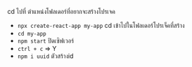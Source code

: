 cd ไปที่ ตำแหน่งโฟลเดอร์ที่อยากจะสร้างโปรเจค

- `npx create-react-app my-app`
  cd เข้าไปในโฟลเดอร์โปรเจ็คที่สร้าง
- `cd my-app`
- `npm start`
  ปิดเซิฟเวอร์
- `ctrl + c` => Y
- `npm i uuid` ตัวสร้างid
